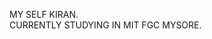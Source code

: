 MY SELF KIRAN.<BR> CURRENTLY STUDYING IN MIT FGC MYSORE.
<a href ="https://user-images.githubusercontent.com/73097560/115834477-dbab4500-a447-11eb-908a-139a6edaec5c.gif">